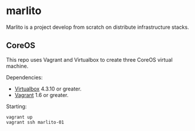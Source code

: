 marlito
=======

Marlito is a project develop from scratch on distribute infrastructure stacks.

CoreOS
------

This repo uses Vagrant and Virtualbox to create three CoreOS virtual machine.

Dependencies:

* [Virtualbox](https://www.virtualbox.org/) 4.3.10 or greater.
* [Vagrant](http://www.vagrantup.com/) 1.6 or greater.


Starting:

```
vagrant up
vagrant ssh marlito-01
```
